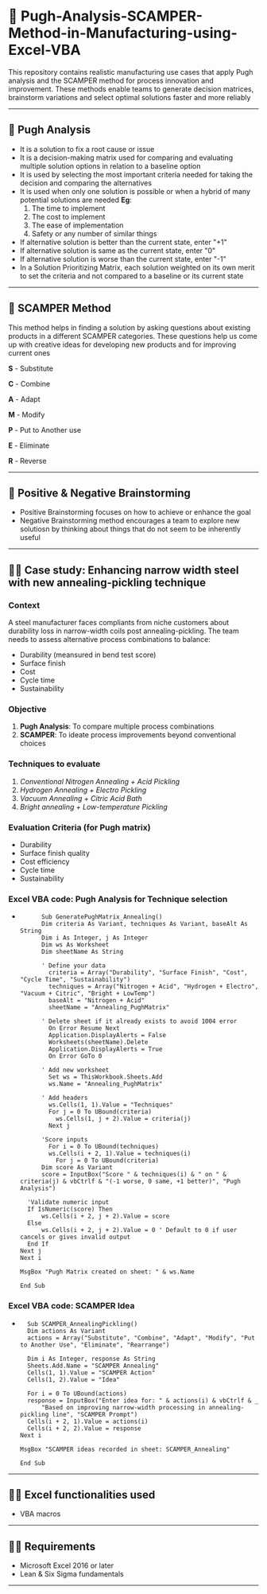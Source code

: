 # 🎻 Pugh-Analysis-SCAMPER-Method-in-Manufacturing-using-Excel-VBA
This repository contains realistic manufacturing use cases that apply Pugh analysis and the SCAMPER method for process innovation and improvement. These methods enable teams to generate decision matrices, brainstorm variations and select optimal solutions faster and more reliably

---

## 🎪 Pugh Analysis
- It is a solution to fix a root cause or issue
- It is a decision-making matrix used for comparing and evaluating multiple solution options in relation to a baseline option
- It is used by selecting the most important criteria needed for taking the decision and comparing the alternatives
- It is used when only one solution is possible or when a hybrid of many potential solutions are needed
**Eg**:
  1. The time to implement
  2. The cost to implement
  3. The ease of implementation
  4. Safety or any number of similar things
- If alternative solution is better than the current state, enter "+1"
- If alternative solution is same as the current state, enter "0"
- If alternative solution is worse than the current state, enter "-1"
- In a Solution Prioritizing Matrix, each solution weighted on its own merit to set the criteria and not compared to a baseline or its current state

---

## 🎣 SCAMPER Method
This method helps in finding a solution by asking questions about existing products in a different SCAMPER categories. These questions help us come up with creative ideas for developing new products and for improving current ones

**S** - Substitute

**C** - Combine

**A** - Adapt

**M** - Modify

**P** - Put to Another use

**E** - Eliminate

**R** - Reverse

---

## 🤿 Positive & Negative Brainstorming
- Positive Brainstorming focuses on how to achieve or enhance the goal
- Negative Brainstorming method encourages a team to explore new solutiosn by thinking about things that do not seem to be inherently useful

---
## 👨‍💻 Case study: Enhancing narrow width steel with new annealing-pickling technique
### Context
A steel manufacturer faces compliants from niche customers about durability loss in narrow-width coils post annealing-pickling. The team needs to assess alternative process combinations to balance:
- Durability (meansured in bend test score)
- Surface finish
- Cost
- Cycle time
- Sustainability

### Objective
1. **Pugh Analysis**: To compare multiple process combinations
2. **SCAMPER**: To ideate process improvements beyond conventional choices

### Techniques to evaluate
1. *Conventional Nitrogen Annealing + Acid Pickling*
2. *Hydrogen Annealing + Electro Pickling*
3. *Vacuum Annealing + Citric Acid Bath*
4. *Bright annealing + Low-temperature Pickling*

### Evaluation Criteria (for Pugh matrix)
- Durability
- Surface finish quality
- Cost efficiency
- Cycle time
- Sustainability

### Excel VBA code: Pugh Analysis for Technique selection
-           Sub GeneratePughMatrix_Annealing()
            Dim criteria As Variant, techniques As Variant, baseAlt As String
            Dim i As Integer, j As Integer
            Dim ws As Worksheet
            Dim sheetName As String
    
            ' Define your data
              criteria = Array("Durability", "Surface Finish", "Cost", "Cycle Time", "Sustainability")
              techniques = Array("Nitrogen + Acid", "Hydrogen + Electro", "Vacuum + Citric", "Bright + LowTemp")
              baseAlt = "Nitrogen + Acid"
              sheetName = "Annealing_PughMatrix"
    
            ' Delete sheet if it already exists to avoid 1004 error
              On Error Resume Next
              Application.DisplayAlerts = False
              Worksheets(sheetName).Delete
              Application.DisplayAlerts = True
              On Error GoTo 0
        
            ' Add new worksheet
              Set ws = ThisWorkbook.Sheets.Add
              ws.Name = "Annealing_PughMatrix"
    
            ' Add headers
              ws.Cells(1, 1).Value = "Techniques"
              For j = 0 To UBound(criteria)
                ws.Cells(1, j + 2).Value = criteria(j)
              Next j
    
            'Score inputs
              For i = 0 To UBound(techniques)
              ws.Cells(i + 2, 1).Value = techniques(i)
                For j = 0 To UBound(criteria)
            Dim score As Variant
            score = InputBox("Score " & techniques(i) & " on " & criteria(j) & vbCtrlf & "(-1 worse, 0 same, +1 better)", "Pugh Analysis")
        
        'Validate numeric input
        If IsNumeric(score) Then
            ws.Cells(i + 2, j + 2).Value = score
        Else
            ws.Cells(i + 2, j + 2).Value = 0 ' Default to 0 if user cancels or gives invalid output
        End If
      Next j
      Next i
    
      MsgBox "Pugh Matrix created on sheet: " & ws.Name
   
      End Sub

### Excel VBA code: SCAMPER Idea
-       Sub SCAMPER_AnnealingPickling()
        Dim actions As Variant
        actions = Array("Substitute", "Combine", "Adapt", "Modify", "Put to Another Use", "Eliminate", "Rearrange")
    
        Dim i As Integer, response As String
        Sheets.Add.Name = "SCAMPER Annealing"
        Cells(1, 1).Value = "SCAMPER Action"
        Cells(1, 2).Value = "Idea"
    
        For i = 0 To UBound(actions)
        response = InputBox("Enter idea for: " & actions(i) & vbCtrlf & _
            "Based on improving narrow-width processing in annealing-pickling line", "SCAMPER Prompt")
        Cells(i + 2, 1).Value = actions(i)
        Cells(i + 2, 2).Value = response
      Next i
    
      MsgBox "SCAMPER ideas recorded in sheet: SCAMPER_Annealing"
            
      End Sub

---

## 🧑‍🔬 Excel functionalities used
- VBA macros

---

## 🧑‍⚖️ Requirements
- Microsoft Excel 2016 or later
- Lean & Six Sigma fundamentals

---
